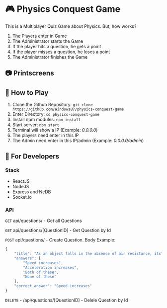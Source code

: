# :video_game: Physics Conquest Game

This is a Multiplayer Quiz Game about Physics. But, how works? 

1. The Players enter in Game
2. The Administrator starts the Game
3. If the player hits a question, he gets a point
4. If the player misses a question, he loses a point
5. The Administrator finishes the Game

## :camera: Printscreens

## :wrench: How to Play
1. Clone the Github Repository: ``` git clone https://github.com/Windows87/physics-conquest-game ```
2. Enter Directory: ``` cd physics-conquest-game ```
3. Install npm modules: ``` npm install ```
4. Start server: ``` npm start ```
5. Terminal will show a IP (Example: *0.0.0.0*)
6. The players need enter in this IP
7. The Admin need enter in this IP/admin (Example: *0.0.0.0/admin*)

## :construction_worker: For Developers
### Stack
- ReactJS
- NodeJS
- Express and NeDB
- Socket.io

### API
```GET``` api/questions/ - Get all Questions

```GET``` api/questions/[QuestionID] - Get Question by Id

```POST``` api/questions/ - Create Question. Body Example:
```javascript
{
	"title": "As an object falls in the absence of air resistance, its",
	"answers": [
		"Speed increases",
		"Acceleration increases",
		"Both of these",
		"None of these"
	],
	"correct_answer": "Speed increases"
}
```

```DELETE``` - /api/questions/[QuestionID] - Delele Question by Id